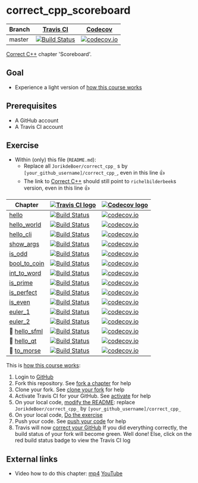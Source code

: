 # correct_cpp_scoreboard

Branch|[Travis CI](https://travis-ci.org)|[Codecov](https://www.codecov.io)
---|---|---
master|[![Build Status](https://travis-ci.org/JorikdeBoer/correct_cpp_scoreboard.svg?branch=master)](https://travis-ci.org/JorikdeBoer/correct_cpp_scoreboard)|[![codecov.io](https://codecov.io/github/JorikdeBoer/correct_cpp_scoreboard/coverage.svg?branch=master)](https://codecov.io/github/JorikdeBoer/correct_cpp_scoreboard/branch/master)

[Correct C++](https://github.com/richelbilderbeek/correct_cpp) chapter 'Scoreboard'.

## Goal

 * Experience a light version of [how this course works](https://github.com/richelbilderbeek/correct_cpp/blob/master/doc/how_this_course_works.md)

## Prerequisites

 * A GitHub account
 * A Travis CI account

## Exercise

 * Within (only) this file (`README.md`):
   * Replace all `JorikdeBoer/correct_cpp_` s by `[your_github_username]/correct_cpp_`, even in this line :+1:
   * The link to [Correct C++](https://github.com/richelbilderbeek/correct_cpp) should still point to `richelbilderbeek`s version, even in this line :+1:

Chapter|[![Travis CI logo](TravisCI.png)](https://travis-ci.org)|[![Codecov logo](Codecov.png)](https://www.codecov.io)
---|---|---
[hello](https://github.com/JorikdeBoer/correct_cpp_hello)|[![Build Status](https://travis-ci.org/JorikdeBoer/correct_cpp_hello.svg?branch=master)](https://travis-ci.org/JorikdeBoer/correct_cpp_hello) | [![codecov.io](https://codecov.io/github/JorikdeBoer/correct_cpp_hello/coverage.svg?branch=master)](https://codecov.io/github/JorikdeBoer/correct_cpp_hello?branch=master)
[hello_world](https://github.com/JorikdeBoer/correct_cpp_hello_world)|[![Build Status](https://travis-ci.org/JorikdeBoer/correct_cpp_hello_world.svg?branch=master)](https://travis-ci.org/JorikdeBoer/correct_cpp_hello_world) | [![codecov.io](https://codecov.io/github/JorikdeBoer/correct_cpp_hello_world/coverage.svg?branch=master)](https://codecov.io/github/JorikdeBoer/correct_cpp_hello_world?branch=master)
[hello_cli](https://github.com/JorikdeBoer/correct_cpp_hello_cli)|[![Build Status](https://travis-ci.org/JorikdeBoer/correct_cpp_hello_cli.svg?branch=master)](https://travis-ci.org/JorikdeBoer/correct_cpp_hello_cli) | [![codecov.io](https://codecov.io/github/JorikdeBoer/correct_cpp_hello_cli/coverage.svg?branch=master)](https://codecov.io/github/JorikdeBoer/correct_cpp_hello_cli?branch=master)
[show_args](https://github.com/JorikdeBoer/correct_cpp_show_args)|[![Build Status](https://travis-ci.org/JorikdeBoer/correct_cpp_show_args.svg?branch=master)](https://travis-ci.org/JorikdeBoer/correct_cpp_show_args) | [![codecov.io](https://codecov.io/github/JorikdeBoer/correct_cpp_show_args/coverage.svg?branch=master)](https://codecov.io/github/JorikdeBoer/correct_cpp_show_args?branch=master)
[is_odd](https://github.com/JorikdeBoer/correct_cpp_is_odd)|[![Build Status](https://travis-ci.org/JorikdeBoer/correct_cpp_is_odd.svg?branch=master)](https://travis-ci.org/JorikdeBoer/correct_cpp_is_odd) | [![codecov.io](https://codecov.io/github/JorikdeBoer/correct_cpp_is_odd/coverage.svg?branch=master)](https://codecov.io/github/JorikdeBoer/correct_cpp_is_odd?branch=master)
[bool_to_coin](https://github.com/JorikdeBoer/correct_cpp_bool_to_coin)|[![Build Status](https://travis-ci.org/JorikdeBoer/correct_cpp_bool_to_coin.svg?branch=master)](https://travis-ci.org/JorikdeBoer/correct_cpp_bool_to_coin) | [![codecov.io](https://codecov.io/github/JorikdeBoer/correct_cpp_bool_to_coin/coverage.svg?branch=master)](https://codecov.io/github/JorikdeBoer/correct_cpp_bool_to_coin?branch=master)
[int_to_word](https://github.com/JorikdeBoer/correct_cpp_int_to_word)|[![Build Status](https://travis-ci.org/JorikdeBoer/correct_cpp_int_to_word.svg?branch=master)](https://travis-ci.org/JorikdeBoer/correct_cpp_int_to_word) | [![codecov.io](https://codecov.io/github/JorikdeBoer/correct_cpp_int_to_word/coverage.svg?branch=master)](https://codecov.io/github/JorikdeBoer/correct_cpp_int_to_word?branch=master)
[is_prime](https://github.com/JorikdeBoer/correct_cpp_is_prime)|[![Build Status](https://travis-ci.org/JorikdeBoer/correct_cpp_is_prime.svg?branch=master)](https://travis-ci.org/JorikdeBoer/correct_cpp_is_prime) | [![codecov.io](https://codecov.io/github/JorikdeBoer/correct_cpp_is_prime/coverage.svg?branch=master)](https://codecov.io/github/JorikdeBoer/correct_cpp_is_prime?branch=master)
[is_perfect](https://github.com/JorikdeBoer/correct_cpp_is_perfect)|[![Build Status](https://travis-ci.org/JorikdeBoer/correct_cpp_is_perfect.svg?branch=master)](https://travis-ci.org/JorikdeBoer/correct_cpp_is_perfect) | [![codecov.io](https://codecov.io/github/JorikdeBoer/correct_cpp_is_perfect/coverage.svg?branch=master)](https://codecov.io/github/JorikdeBoer/correct_cpp_is_perfect?branch=master)
[is_even](https://github.com/JorikdeBoer/correct_cpp_is_even)|[![Build Status](https://travis-ci.org/JorikdeBoer/correct_cpp_is_even.svg?branch=master)](https://travis-ci.org/JorikdeBoer/correct_cpp_is_even) | [![codecov.io](https://codecov.io/github/JorikdeBoer/correct_cpp_is_even/coverage.svg?branch=master)](https://codecov.io/github/JorikdeBoer/correct_cpp_is_even?branch=master)
[euler_1](https://github.com/JorikdeBoer/correct_cpp_euler_1)|[![Build Status](https://travis-ci.org/JorikdeBoer/correct_cpp_euler_1.svg?branch=master)](https://travis-ci.org/JorikdeBoer/correct_cpp_euler_1) | [![codecov.io](https://codecov.io/github/JorikdeBoer/correct_cpp_euler_1/coverage.svg?branch=master)](https://codecov.io/github/JorikdeBoer/correct_cpp_euler_1?branch=master)
[euler_2](https://github.com/JorikdeBoer/correct_cpp_euler_2)|[![Build Status](https://travis-ci.org/JorikdeBoer/correct_cpp_euler_2.svg?branch=master)](https://travis-ci.org/JorikdeBoer/correct_cpp_euler_2) | [![codecov.io](https://codecov.io/github/JorikdeBoer/correct_cpp_euler_2/coverage.svg?branch=master)](https://codecov.io/github/JorikdeBoer/correct_cpp_euler_2?branch=master)
:construction: [hello_sfml](https://github.com/JorikdeBoer/correct_cpp_hello_sfml)|[![Build Status](https://travis-ci.org/JorikdeBoer/correct_cpp_hello_sfml.svg?branch=master)](https://travis-ci.org/JorikdeBoer/correct_cpp_hello_sfml) | [![codecov.io](https://codecov.io/github/JorikdeBoer/correct_cpp_hello_sfml/coverage.svg?branch=master)](https://codecov.io/github/JorikdeBoer/correct_cpp_hello_sfml?branch=master)
:construction: [hello_qt](https://github.com/JorikdeBoer/correct_cpp_hello_qt)|[![Build Status](https://travis-ci.org/JorikdeBoer/correct_cpp_hello_qt.svg?branch=master)](https://travis-ci.org/JorikdeBoer/correct_cpp_hello_qt) | [![codecov.io](https://codecov.io/github/JorikdeBoer/correct_cpp_hello_qt/coverage.svg?branch=master)](https://codecov.io/github/JorikdeBoer/correct_cpp_hello_qt?branch=master)
:construction: [to_morse](https://github.com/JorikdeBoer/correct_cpp_to_morse)|[![Build Status](https://travis-ci.org/JorikdeBoer/correct_cpp_to_morse.svg?branch=master)](https://travis-ci.org/JorikdeBoer/correct_cpp_to_morse) | [![codecov.io](https://codecov.io/github/JorikdeBoer/correct_cpp_to_morse/coverage.svg?branch=master)](https://codecov.io/github/JorikdeBoer/correct_cpp_to_morse?branch=master)

This is [how this course works](https://github.com/richelbilderbeek/correct_cpp/blob/master/doc/how_this_course_works.md):

  1. Login to [GitHub](https://github.com/)
  2. Fork this repository. See [fork a chapter](https://github.com/richelbilderbeek/correct_cpp/blob/master/doc/1_fork_a_chapter.md) for help
  3. Clone your fork. See [clone your fork](https://github.com/richelbilderbeek/correct_cpp/blob/master/doc/2_clone_your_fork.md) for help
  4. Activate Travis CI for your GitHub. See [activate](https://github.com/richelbilderbeek/correct_cpp/blob/master/doc/3_activate.md) for help 
  5. On your local code, [modify the README](https://github.com/richelbilderbeek/correct_cpp/blob/master/doc/4_modify_readme.md): replace `JorikdeBoer/correct_cpp_` by `[your_github_username]/correct_cpp_`
  6. On your local code, [Do the exercise](https://github.com/richelbilderbeek/correct_cpp/blob/master/doc/5_do_the_exercise.md)
  7. Push your code. See [push your code](https://github.com/richelbilderbeek/correct_cpp/blob/master/doc/6_push_your_code.md) for help
  8. Travis will now [correct your GitHub](https://github.com/richelbilderbeek/correct_cpp/blob/master/doc/7_correct_your_github.md) 
     If you did everything correctly, 
     the build status of your fork will become green. 
     Well done! Else, click on the red build status badge to view the Travis CI log

## External links

 * Video how to do this chapter: [mp4](http://www.richelbilderbeek.nl/correct_cpp_scoreboard.mp4) [YouTube](https://youtu.be/QABP8qEeM9o)
